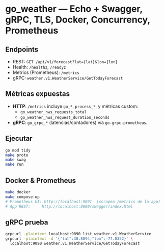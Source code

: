 # go_weather — Echo + Swagger, gRPC, TLS, Docker, Concurrency, Prometheus

## Endpoints
- REST: `GET /api/v1/forecast?lat={lat}&lon={lon}`
- Health: `/healthz`, `/readyz`
- Metrics (Prometheus): `/metrics`
- gRPC: `weather.v1.WeatherService/GetTodayForecast`

## Métricas expuestas
- **HTTP**: `/metrics` incluye `go_*`, `process_*`, y métricas custom:
  - `go_weather_nws_requests_total`
  - `go_weather_nws_request_duration_seconds`
- **gRPC**: `go_grpc_*` (latencias/contadores) vía `go-grpc-prometheus`.

## Ejecutar
```bash
go mod tidy
make proto
make swag
make run
```

## Docker & Prometheus
```bash
make docker
make compose-up
# Prometheus UI: http://localhost:9091  (scrapea /metrics de la app)
# App REST:     http://localhost:8080/swagger/index.html
```

## gRPC prueba
```bash
grpcurl -plaintext localhost:9090 list weather.v1.WeatherService
grpcurl -plaintext -d '{"lat":38.8894,"lon":-77.0352}' \
  localhost:9090 weather.v1.WeatherService/GetTodayForecast
```
```
